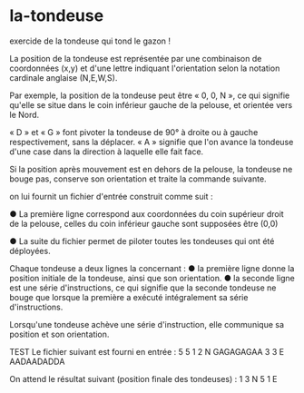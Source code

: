 # la-tondeuse
exercide de la tondeuse qui tond le gazon !

La position de la tondeuse est représentée par une combinaison de coordonnées (x,y) 
et d'une lettre indiquant l'orientation selon la notation cardinale anglaise (N,E,W,S). 

Par exemple, la position de la tondeuse peut être « 0, 0, N », ce qui signifie qu'elle se situe dans le coin inférieur gauche de la pelouse, et orientée vers le Nord. 

« D » et « G » font pivoter la tondeuse de 90° à droite ou à gauche respectivement, sans la déplacer. 
« A » signifie que l'on avance la tondeuse d'une case dans la direction à laquelle elle fait face. 

Si la position après mouvement est en dehors de la pelouse, la tondeuse ne bouge pas, conserve son orientation et traite la commande suivante. 

on lui fournit un fichier d'entrée construit comme suit : 

● La première ligne correspond aux coordonnées du coin supérieur droit de la pelouse, celles du coin inférieur gauche sont supposées être (0,0) 

● La suite du fichier permet de piloter toutes les tondeuses qui ont été déployées.

 Chaque tondeuse a deux lignes la concernant : 
● la première ligne donne la position initiale de la tondeuse, ainsi que son orientation. 
● la seconde ligne est une série d'instructions, ce qui signifie que la seconde tondeuse ne bouge que lorsque la première a exécuté intégralement sa série d'instructions. 

Lorsqu'une tondeuse achève une série d'instruction, elle communique sa position et son orientation. 

TEST Le fichier suivant est fourni en entrée : 
5 5 
1 2 N 
GAGAGAGAA 
3 3 E 
AADAADADDA

On attend le résultat suivant (position finale des tondeuses) : 
1 3 N 
5 1 E
